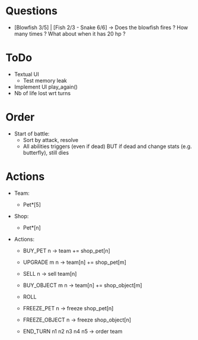 
# Questions

- [Blowfish 3/5] | [Fish 2/3 - Snake 6/6]
  -> Does the blowfish fires ? How many times ? What about when it has 20 hp ?

# ToDo

- Textual UI
  + Test memory leak
- Implement UI play_again()
- Nb of life lost wrt turns

# Order

- Start of battle:
  + Sort by attack, resolve
  + All abilities triggers (even if dead) BUT if dead and change stats (e.g. butterfly), still dies


# Actions

- Team:
  + Pet*[5]

- Shop:
  + Pet*[n]

- Actions:
  + BUY_PET n
    -> team += shop_pet[n]

  + UPGRADE m n
    -> team[n] += shop_pet[m]

  + SELL n
    -> sell team[n]

  + BUY_OBJECT m n
    -> team[n] += shop_object[m]

  + ROLL

  + FREEZE_PET n
    -> freeze shop_pet[n]

  + FREEZE_OBJECT n
    -> freeze shop_object[n]

  + END_TURN n1 n2 n3 n4 n5
    -> order team
